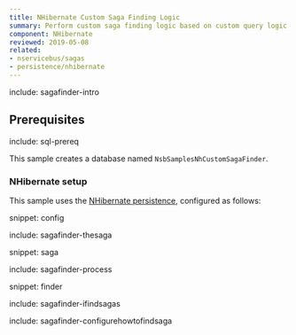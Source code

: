 ```yaml
---
title: NHibernate Custom Saga Finding Logic
summary: Perform custom saga finding logic based on custom query logic when the Saga storage is a relational database using NHibernate as the ORM.
component: NHibernate
reviewed: 2019-05-08
related:
- nservicebus/sagas
- persistence/nhibernate
---
```


include: sagafinder-intro


## Prerequisites

include: sql-prereq

This sample creates a database named `NsbSamplesNhCustomSagaFinder`.


### NHibernate setup

This sample uses the [NHibernate persistence](/persistence/nhibernate/), configured as follows:

snippet: config


include: sagafinder-thesaga

snippet: saga

include: sagafinder-process

snippet: finder

include: sagafinder-ifindsagas

include: sagafinder-configurehowtofindsaga